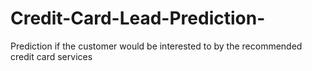 # Credit-Card-Lead-Prediction-
Prediction if the customer would be interested to by the recommended credit card services 
